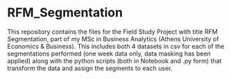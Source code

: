# RFM_Segmentation
This repository contains the files for the Field Study Project with title RFM Segmentation, part of my MSc in Business Analytics (Athens University of Economics & Business).
This includes both 4 datasets in csv for each of the segmentations performed (one week data only, data masking has been applied) along with the python scripts (both in Notebook and .py form) that transform the data and assign the segments to each user.
